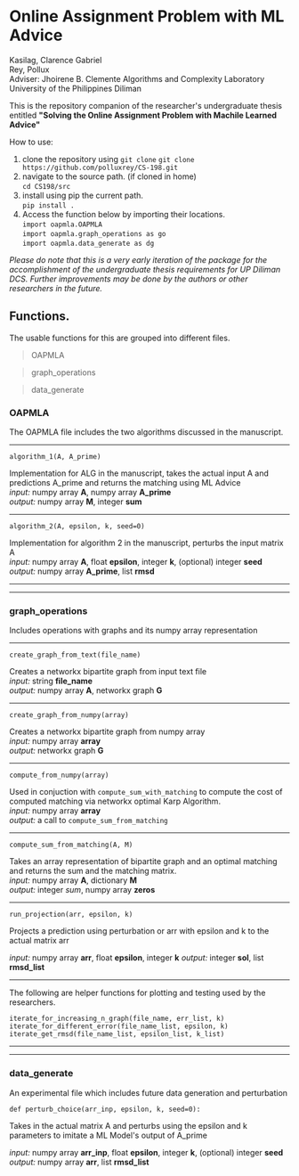 # Online Assignment Problem with ML Advice
Kasilag, Clarence Gabriel  
Rey, Pollux  
Adviser: Jhoirene B. Clemente
Algorithms and Complexity Laboratory  
University of the Philippines Diliman  

This is the repository companion of the researcher's undergraduate thesis entitled __"Solving the Online Assignment Problem with Machile Learned Advice"__

How to use: 
1. clone the repository using `git clone`
```git clone https://github.com/polluxrey/CS-198.git```  
2. navigate to the source path. (if cloned in home)  
```cd CS198/src```  
3. install using pip the current path.   
```pip install .```
4. Access the function below by importing their locations.   
```import oapmla.OAPMLA```  
```import oapmla.graph_operations as go```  
```import oapmla.data_generate as dg```  

_Please do note that this is a very early iteration of the package for the accomplishment of the undergraduate thesis requirements for UP Diliman DCS. Further improvements may be done by the authors or other researchers in the future._

## Functions. 

The usable functions for this are grouped into different files. 

> OAPMLA

> graph_operations

> data_generate

### OAPMLA

The OAPMLA file includes the two algorithms discussed in the manuscript. 
___
`algorithm_1(A, A_prime)`  

Implementation for ALG in the manuscript, takes the actual input A and predictions A_prime and returns the matching using ML Advice   
*input:* numpy array **A**, numpy array **A_prime**  
*output:* numpy array **M**, integer **sum**  
___  
`algorithm_2(A, epsilon, k, seed=0)`  

Implementation for algorithm 2 in the manuscript, perturbs the input matrix A  
*input:* numpy array **A**, float **epsilon**, integer **k**, (optional) integer **seed**  
*output:* numpy array **A_prime**, list **rmsd**
___
___
### graph_operations
Includes operations with graphs and its numpy array representation
___
`create_graph_from_text(file_name)`

Creates a networkx bipartite graph from input text file  
*input:* string **file_name**  
*output:* numpy array **A**, networkx graph **G**  
___
`create_graph_from_numpy(array)`

Creates a networkx bipartite graph from numpy array  
*input:* numpy array **array**  
*output:* networkx graph **G**  
___
```compute_from_numpy(array)```

Used in conjuction with `compute_sum_with_matching` to compute the cost of computed matching via networkx optimal Karp Algorithm.  
*input:* numpy array **array**  
*output:* a call to `compute_sum_from_matching`  
___
`compute_sum_from_matching(A, M)`

Takes an array representation of bipartite graph and an optimal matching and returns the sum and the matching matrix.  
*input:* numpy array **A**, dictionary **M**  
*output:* integer *sum*, numpy array **zeros**  
___
`run_projection(arr, epsilon, k)`  

Projects a prediction using perturbation or arr with epsilon and k to the actual matrix arr

*input:* numpy array **arr**, float **epsilon**, integer **k**
*output:* integer **sol**, list **rmsd_list**
___
The following are helper functions for plotting and testing used by the researchers. 

`iterate_for_increasing_n_graph(file_name, err_list, k)`  
`iterate_for_different_error(file_name_list, epsilon, k)`  
`iterate_get_rmsd(file_name_list, epsilon_list, k_list)`  
___
___
### data_generate
An experimental file which includes future data generation and perturbation

```def perturb_choice(arr_inp, epsilon, k, seed=0):```  

Takes in the actual matrix A and perturbs using the epsilon and k parameters to imitate a ML Model's output of A_prime

*input:* numpy array **arr_inp**, float **epsilon**, integer **k**, (optional) integer **seed**  
*output:* numpy array **arr**, list **rmsd_list**
